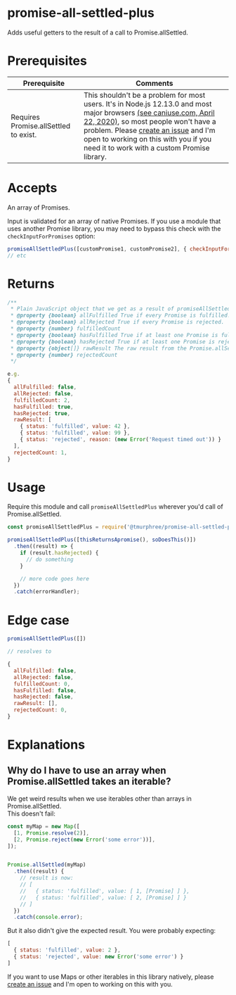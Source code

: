 # promise-all-settled-plus  
Adds useful getters to the result of a call to Promise.allSettled.  

# Prerequisites 
|Prerequisite|Comments|
|---|---|
|Requires Promise.allSettled to exist.|This shouldn't be a problem for most users.  It's in Node.js 12.13.0  and most major browsers [(see caniuse.com, April 22, 2020)](https://caniuse.com/#feat=mdn-javascript_builtins_promise_allsettled), so most people won't have a problem.  Please [create an issue](https://github.com/tmurphree/promise-all-settled-plus/issues) and I'm open to working on this with you if you need it to work with a custom Promise library.  

# Accepts  
An array of Promises.

Input is validated for an array of native Promises.  If you use a module that uses another Promise library, you may need to bypass this check with the `checkInputForPromises` option:
``` js
promiseAllSettledPlus([customPromise1, customPromise2], { checkInputForPromises: false })
// etc
```
# Returns  
```js
/**
 * Plain JavaScript object that we get as a result of promiseAllSettledPlus.
 * @property {boolean} allFulfilled True if every Promise is fulfilled.
 * @property {boolean} allRejected True if every Promise is rejected.
 * @property {number} fulfilledCount
 * @property {boolean} hasFulfilled True if at least one Promise is fulfilled.
 * @property {boolean} hasRejected True if at least one Promise is rejected..
 * @property {object[]} rawResult The raw result from the Promise.allSettled call.
 * @property {number} rejectedCount
 */

e.g.
{
  allFulfilled: false,
  allRejected: false,
  fulfilledCount: 2,
  hasFulfilled: true,
  hasRejected: true,
  rawResult: [
    { status: 'fulfilled', value: 42 },
    { status: 'fulfilled', value: 99 },
    { status: 'rejected', reason: (new Error('Request timed out')) }
  ],
  rejectedCount: 1,
}
```

# Usage  
Require this module and call `promiseAllSettledPlus` wherever you'd call of Promise.allSettled.  
``` js
const promiseAllSettledPlus = require('@tmurphree/promise-all-settled-plus');

promiseAllSettledPlus([thisReturnsApromise(), soDoesThis()])
  .then((result) => {
    if (result.hasRejected) { 
      // do something
    }

    // more code goes here
  })
  .catch(errorHandler);
```


# Edge case  

```js
promiseAllSettledPlus([])

// resolves to

{
  allFulfilled: false,
  allRejected: false,
  fulfilledCount: 0,
  hasFulfilled: false,
  hasRejected: false,
  rawResult: [],
  rejectedCount: 0,
}
```

# Explanations  



## Why do I have to use an array when Promise.allSettled takes an iterable?  
We get weird results when we use iterables other than arrays in Promise.allSettled.  
This doesn't fail:  
``` js
const myMap = new Map([
  [1, Promise.resolve(2)],
  [2, Promise.reject(new Error('some error'))],
]);


Promise.allSettled(myMap)
  .then((result) {
    // result is now: 
    // [
    //   { status: 'fulfilled', value: [ 1, [Promise] ] },
    //   { status: 'fulfilled', value: [ 2, [Promise] ] }
    // ]
  })
  .catch(console.error);
```
But it also didn't give the expected result.  You were probably expecting:
``` js
[
  { status: 'fulfilled', value: 2 },
  { status: 'rejected', value: new Error('some error') }
]
```
If you want to use Maps or other iterables in this library natively, please [create an issue](https://github.com/tmurphree/promise-all-settled-plus/issues) and I'm open to working on this with you.  